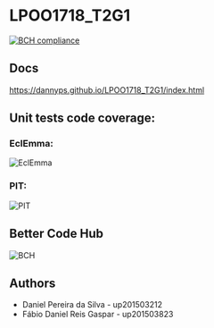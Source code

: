 # LPOO1718_T2G1

[![BCH compliance](https://bettercodehub.com/edge/badge/Dannyps/LPOO1718_T2G1?branch=master&token=d8a45f28adf2d48614fa1df8b51a035d5a310662)](https://bettercodehub.com/)
## Docs
https://dannyps.github.io/LPOO1718_T2G1/index.html

## Unit tests code coverage:

### EclEmma: 
![EclEmma](https://i.imgur.com/o0zTATh.png)

### PIT: 
![PIT](https://i.imgur.com/7k9lR2j.png)

## Better Code Hub
![BCH](https://i.imgur.com/TJDmk0B.png)

## Authors
 - Daniel Pereira da Silva - up201503212
 - Fábio Daniel Reis Gaspar - up201503823
